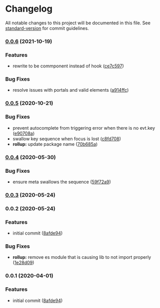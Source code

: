 # Changelog

All notable changes to this project will be documented in this file. See [standard-version](https://github.com/conventional-changelog/standard-version) for commit guidelines.

### [0.0.6](///compare/v0.0.5...v0.0.6) (2021-10-19)

### Features

- rewrite to be commponent instead of hook ([ce7c597](///commit/ce7c597f56417f38f24d213acc6b9bcbb64a1e7e))

### Bug Fixes

- resolve issues with portals and valid elements ([a914ffc](///commit/a914ffce678a674046ed9ab5246d03dc308d58b8))

### [0.0.5](///compare/v0.0.4...v0.0.5) (2020-10-21)

### Bug Fixes

- prevent autocomplete from triggering error when there is no evt.key ([e90708a](///commit/e90708ad40fda30069aa7dc9b3d16f1c93b851f0))
- swallow key sequence when focus is lost ([c8fd708](///commit/c8fd708317f7c90ffe1ec3ccc9461bc834f701dd))
- **rollup:** update package name ([70b685a](///commit/70b685a72c039d4c42b3593b983f4952b13daa4b))

### [0.0.4](///compare/v0.0.3...v0.0.4) (2020-05-30)

### Bug Fixes

- ensure meta swallows the sequence ([59f72a9](///commit/59f72a9c48e67a0ac5f30cefc4a58d21e221d966))

### [0.0.3](///compare/v0.0.2...v0.0.3) (2020-05-24)

### 0.0.2 (2020-05-24)

### Features

- initial commit ([8afde94](///commit/8afde949482cee1ef2bc72a7cc027b5175bbf485))

### Bug Fixes

- **rollup:** remove es module that is causing lib to not import properly ([1e28d09](///commit/1e28d097b6d45f9062d79f9c9f672951b4ef2ed8))

### 0.0.1 (2020-04-01)

### Features

- initial commit ([8afde94](///commit/8afde949482cee1ef2bc72a7cc027b5175bbf485))
